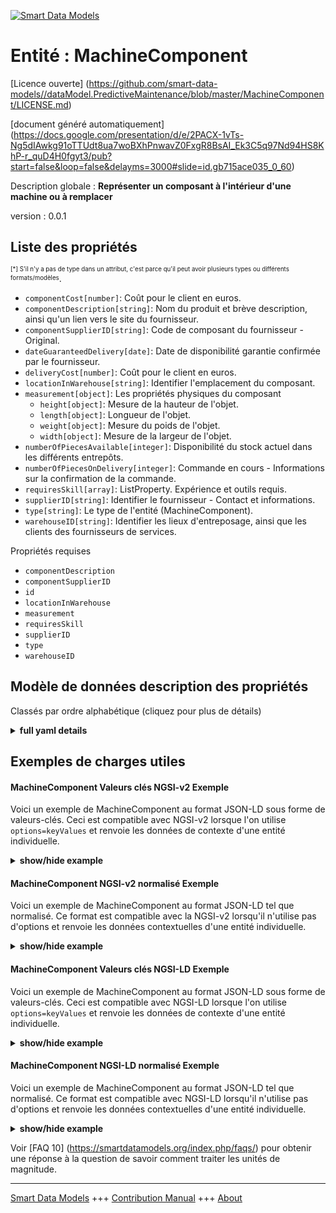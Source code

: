<!-- 10-Header -->  
[![Smart Data Models](https://smartdatamodels.org/wp-content/uploads/2022/01/SmartDataModels_logo.png "Logo")](https://smartdatamodels.org)  
Entité : MachineComponent  
=========================<!-- /10-Header -->  
<!-- 15-License -->  
[Licence ouverte] (https://github.com/smart-data-models//dataModel.PredictiveMaintenance/blob/master/MachineComponent/LICENSE.md)  
[document généré automatiquement] (https://docs.google.com/presentation/d/e/2PACX-1vTs-Ng5dIAwkg91oTTUdt8ua7woBXhPnwavZ0FxgR8BsAI_Ek3C5q97Nd94HS8KhP-r_quD4H0fgyt3/pub?start=false&loop=false&delayms=3000#slide=id.gb715ace035_0_60)  
<!-- /15-License -->  
<!-- 20-Description -->  
Description globale : **Représenter un composant à l'intérieur d'une machine ou à remplacer**  
version : 0.0.1  
<!-- /20-Description -->  
<!-- 30-PropertiesList -->  

## Liste des propriétés  

<sup><sub>[*] S'il n'y a pas de type dans un attribut, c'est parce qu'il peut avoir plusieurs types ou différents formats/modèles</sub></sup>.  
- `componentCost[number]`: Coût pour le client en euros.  - `componentDescription[string]`: Nom du produit et brève description, ainsi qu'un lien vers le site du fournisseur.  - `componentSupplierID[string]`: Code de composant du fournisseur - Original.  - `dateGuaranteedDelivery[date]`: Date de disponibilité garantie confirmée par le fournisseur.  - `deliveryCost[number]`: Coût pour le client en euros.  - `locationInWarehouse[string]`: Identifier l'emplacement du composant.  - `measurement[object]`: Les propriétés physiques du composant  	- `height[object]`: Mesure de la hauteur de l'objet.    
	- `length[object]`: Longueur de l'objet.    
	- `weight[object]`: Mesure du poids de l'objet.    
	- `width[object]`: Mesure de la largeur de l'objet.    
- `numberOfPiecesAvailable[integer]`: Disponibilité du stock actuel dans les différents entrepôts.  - `numberOfPiecesOnDelivery[integer]`: Commande en cours - Informations sur la confirmation de la commande.  - `requiresSkill[array]`: ListProperty. Expérience et outils requis.  - `supplierID[string]`: Identifier le fournisseur - Contact et informations.  - `type[string]`: Le type de l'entité (MachineComponent).  - `warehouseID[string]`: Identifier les lieux d'entreposage, ainsi que les clients des fournisseurs de services.  <!-- /30-PropertiesList -->  
<!-- 35-RequiredProperties -->  
Propriétés requises  
- `componentDescription`  - `componentSupplierID`  - `id`  - `locationInWarehouse`  - `measurement`  - `requiresSkill`  - `supplierID`  - `type`  - `warehouseID`  <!-- /35-RequiredProperties -->  
<!-- 40-NotesYaml -->  
<!-- /40-NotesYaml -->  
<!-- 50-DataModelHeader -->  
## Modèle de données description des propriétés  
Classés par ordre alphabétique (cliquez pour plus de détails)  
<!-- /50-DataModelHeader -->  
<!-- 60-ModelYaml -->  
<details><summary><strong>full yaml details</strong></summary>    
```yaml  
MachineComponent:    
  description: Represent a component inside a machine or to be replaced    
  properties:    
    componentCost:    
      description: Cost for the customer in Euros.    
      type: number    
      x-ngsi:    
        type: Property    
    componentDescription:    
      description: Product Name and a brief description, also link to supplier site.    
      type: string    
      x-ngsi:    
        type: Property    
    componentSupplierID:    
      description: Supplier Component Code - Original.    
      type: string    
      x-ngsi:    
        type: Property    
    dateGuaranteedDelivery:    
      description: Guaranteed availability date confirmed by supplier.    
      format: date    
      type: string    
      x-ngsi:    
        type: Property    
    deliveryCost:    
      description: Cost for the customer in Euros.    
      type: number    
      x-ngsi:    
        type: Property    
    locationInWarehouse:    
      description: Identify the component location.    
      type: string    
      x-ngsi:    
        type: Property    
    measurement:    
      description: The physical properties of the component    
      properties:    
        height:    
          description: Height measurement of the object.    
          properties:    
            unit:    
              default: cm    
              description: Unit of measurement for height (e.g., cm, m, in).    
              type: string    
              x-ngsi:    
                type: Property    
            value:    
              description: Height value of the object.    
              type: number    
              x-ngsi:    
                type: Property    
          required:    
            - value    
            - unit    
          type: object    
          x-ngsi:    
            type: Property    
        length:    
          description: Length of the object.    
          properties:    
            unit:    
              default: cm    
              description: Unit of measurement for length (e.g., cm, m, in).    
              type: string    
              x-ngsi:    
                type: Property    
            value:    
              description: Length value of the object.    
              type: number    
              x-ngsi:    
                type: Property    
          required:    
            - value    
            - unit    
          type: object    
          x-ngsi:    
            type: Property    
        weight:    
          description: Weight measurement of the object.    
          properties:    
            unit:    
              default: kg    
              description: Unit of measurement for weight (e.g., kg, lb).    
              type: string    
              x-ngsi:    
                type: Property    
            value:    
              description: Weight value of the object.    
              type: number    
              x-ngsi:    
                type: Property    
          required:    
            - value    
            - unit    
          type: object    
          x-ngsi:    
            type: Property    
        width:    
          description: Width measurement of the object.    
          properties:    
            unit:    
              default: cm    
              description: Unit of measurement for width (e.g., cm, m, in).    
              type: string    
              x-ngsi:    
                type: Property    
            value:    
              description: Width value of the object.    
              type: number    
              x-ngsi:    
                type: Property    
          required:    
            - value    
            - unit    
          type: object    
          x-ngsi:    
            type: Property    
      required:    
        - height    
        - width    
        - length    
        - weight    
      type: object    
      x-ngsi:    
        type: Property    
    numberOfPiecesAvailable:    
      description: Current stock availability in different warehouses.    
      type: integer    
      x-ngsi:    
        type: Property    
    numberOfPiecesOnDelivery:    
      description: Order in progress - Info about order confirmation.    
      type: integer    
      x-ngsi:    
        type: Property    
    requiresSkill:    
      description: ListProperty. Experience and tools required.    
      items:    
        description: Technical skill description.    
        format: uri    
        type: string    
        x-ngsi:    
          type: Relationship    
      type: array    
    supplierID:    
      description: Identify the Supplier - Contact and info.    
      type: string    
      x-ngsi:    
        type: Property    
    type:    
      description: The type of the entity (MachineComponent).    
      type: string    
      x-ngsi:    
        type: Property    
    warehouseID:    
      description: Identify the warehouse places, also c/o customer of service suppliers.    
      type: string    
      x-ngsi:    
        type: Property    
  required:    
    - id    
    - type    
    - componentSupplierID    
    - componentDescription    
    - requiresSkill    
    - supplierID    
    - warehouseID    
    - locationInWarehouse    
    - measurement    
  type: object    
  x-derived-from: ''    
  x-disclaimer: Redistribution and use in source and binary forms, with or without modification, are permitted  provided that the license conditions are met. Copyleft (c) 2025 Contributors to Smart Data Models Program    
  x-license-url: https://github.com/smart-data-models/dataModel.PredictiveMaintenance/blob/master/MachineComponent/LICENSE.md    
  x-model-schema: https://smart-data-models.github.io/dataModel.PredictiveMaintenance/MachineComponent/schema.json    
  x-model-tags: maintenance    
  x-version: 0.0.1    
```  
</details>    
<!-- /60-ModelYaml -->  
<!-- 70-MiddleNotes -->  
<!-- /70-MiddleNotes -->  
<!-- 80-Examples -->  
## Exemples de charges utiles  
#### MachineComponent Valeurs clés NGSI-v2 Exemple  
Voici un exemple de MachineComponent au format JSON-LD sous forme de valeurs-clés. Ceci est compatible avec NGSI-v2 lorsque l'on utilise `options=keyValues` et renvoie les données de contexte d'une entité individuelle.  
<details><summary><strong>show/hide example</strong></summary>    
```json  
{  
    "id": "https://smart-data-models.github.io/dataModel.PredictiveMaintenance/MaintenanceComponent/maintenanceComponent01",  
    "type": "MaintenanceComponent",  
    "componentSupplierID": "SUP12345",  
    "componentDescription": "High-Performance Motor with advanced features and link to supplier site.",  
    "requiresSkill": [  
        "MaintenanceSkill:maintenanceSkill01"  
    ],  
    "supplierID": "SUP001",  
    "warehouseID": "WH001",  
    "locationInWarehouse": "Aisle 5, Shelf 3",  
    "numberOfPiecesAvailable": 50,  
    "numberOfPiecesOnDelivery": 20,  
    "dateGuaranteedDelivery": "2023-12-31",  
    "measurement": {  
        "height": {  
            "value": 10.5,  
            "unit": "cm"  
        },  
        "width": {  
            "value": 15.2,  
            "unit": "cm"  
        },  
        "length": {  
            "value": 20.8,  
            "unit": "cm"  
        },  
        "weight": {  
            "value": 5.5,  
            "unit": "kg"  
        }  
    },  
    "componentCost": 250.75,  
    "deliveryCost": 15.50  
}  
```  
</details>  
#### MachineComponent NGSI-v2 normalisé Exemple  
Voici un exemple de MachineComponent au format JSON-LD tel que normalisé. Ce format est compatible avec la NGSI-v2 lorsqu'il n'utilise pas d'options et renvoie les données contextuelles d'une entité individuelle.  
<details><summary><strong>show/hide example</strong></summary>    
```json  
{  
    "id": "urn:ngsi-ld:dataModel.PredictiveMaintenance:MachineComponent:machineComponent01",  
    "type": "MachineComponent",  
    "componentSupplierID": {  
        "type": "Property",  
        "value": "SUP12345"  
    },  
    "componentDescription": {  
        "type": "Property",  
        "value": "High-Performance Motor with advanced features and link to supplier site."  
    },  
    "requiresSkill": {  
        "type": "ListProperty",  
        "value": [  
            {  
                "type": "Property",  
                "id": "MaintenanceSkill:maintenanceSkill01"  
            }  
        ]  
    },  
    "supplierID": {  
        "type": "Property",  
        "value": "SUP001"  
    },  
    "warehouseID": {  
        "type": "Property",  
        "value": "WH001"  
    },  
    "locationInWarehouse": {  
        "type": "Property",  
        "value": "Aisle 5, Shelf 3"  
    },  
    "numberOfPiecesAvailable": {  
        "type": "Integer",  
        "value": 50  
    },  
    "numberOfPiecesOnDelivery": {  
        "type": "Integer",  
        "value": 20  
    },  
    "dateGuaranteedDelivery": {  
        "type": "Property",  
        "value": "2023-12-31"  
    },  
    "measurement": {  
        "type": "Property",  
        "value": {  
            "height": {  
                "value": {  
                    "type": "Property",  
                    "value": 10.5  
                },  
                "unit": {  
                    "type": "Property",  
                    "value": "cm"  
                }  
            },  
            "width": {  
                "value": {  
                    "type": "Property",  
                    "value": 15.2  
                },  
                "unit": {  
                    "type": "Property",  
                    "value": "cm"  
                }  
            },  
            "length": {  
                "value": {  
                    "type": "Property",  
                    "value": 20.8  
                },  
                "unit": {  
                    "type": "Property",  
                    "value": "cm"  
                }  
            },  
            "weight": {  
                "value": {  
                    "type": "Property",  
                    "value": 5.5  
                },  
                "unit": {  
                    "type": "Property",  
                    "value": "kg"  
                }  
            }  
        }  
    },  
    "componentCost": {  
        "type": "Property",  
        "value": 250.75  
    },  
    "deliveryCost": {  
        "type": "Property",  
        "value": 15.50  
    }  
}  
```  
</details>  
#### MachineComponent Valeurs clés NGSI-LD Exemple  
Voici un exemple de MachineComponent au format JSON-LD sous forme de valeurs-clés. Ceci est compatible avec NGSI-LD lorsque l'on utilise `options=keyValues` et renvoie les données de contexte d'une entité individuelle.  
<details><summary><strong>show/hide example</strong></summary>    
```json  
{  
    "@context": [  
        "https://smartdatamodels.org/context.jsonld"  
    ],  
    "id": "https://smart-data-models.github.io/dataModel.PredictiveMaintenance/MachineComponent/machineComponent01",  
    "type": "MachineComponent",  
    "componentSupplierID": "SUP12345",  
    "componentDescription": "High-Performance Motor with advanced features and link to supplier site.",  
    "requiresSkill": [  
        "MaintenanceSkill:maintenanceSkill01"  
    ],  
    "supplierID": "SUP001",  
    "warehouseID": "WH001",  
    "locationInWarehouse": "Aisle 5, Shelf 3",  
    "numberOfPiecesAvailable": 50,  
    "numberOfPiecesOnDelivery": 20,  
    "dateGuaranteedDelivery": "2023-12-31",  
    "measurement": {  
        "height": {  
            "value": 10.5,  
            "unit": "cm"  
        },  
        "width": {  
            "value": 15.2,  
            "unit": "cm"  
        },  
        "length": {  
            "value": 20.8,  
            "unit": "cm"  
        },  
        "weight": {  
            "value": 5.5,  
            "unit": "kg"  
        }  
    },  
    "componentCost": 250.75,  
    "deliveryCost": 15.50  
}  
```  
</details>  
#### MachineComponent NGSI-LD normalisé Exemple  
Voici un exemple de MachineComponent au format JSON-LD tel que normalisé. Ce format est compatible avec NGSI-LD lorsqu'il n'utilise pas d'options et renvoie les données contextuelles d'une entité individuelle.  
<details><summary><strong>show/hide example</strong></summary>    
```json  
{  
    "@context": [  
        "https://smartdatamodels.org/context.jsonld"  
    ],  
    "id": "https://smart-data-models.github.io/dataModel.PredictiveMaintenance/MachineComponent/machineComponent01",  
    "type": "MachineComponent",  
    "componentSupplierID": {  
        "type": "Property",  
        "value": "SUP12345"  
    },  
    "componentDescription": {  
        "type": "Property",  
        "value": "High-Performance Motor with advanced features and link to supplier site."  
    },  
    "requiresSkill": {  
        "type": "ListProperty",  
        "value": [  
            {  
                "type": "Relationship",  
                "id": "MaintenanceSkill:maintenanceSkill01"  
            }  
        ]  
    },  
    "supplierID": {  
        "type": "Property",  
        "value": "SUP001"  
    },  
    "warehouseID": {  
        "type": "Property",  
        "value": "WH001"  
    },  
    "locationInWarehouse": {  
        "type": "Property",  
        "value": "Aisle 5, Shelf 3"  
    },  
    "numberOfPiecesAvailable": {  
        "type": "Property",  
        "value": 50  
    },  
    "numberOfPiecesOnDelivery": {  
        "type": "Property",  
        "value": 20  
    },  
    "dateGuaranteedDelivery": {  
        "type": "Property",  
        "value": "2023-12-31"  
    },  
    "measurement": {  
        "type": "Property",  
        "value": {  
            "height": {  
                "value": {  
                    "type": "Property",  
                    "value": 10.5  
                },  
                "unit": {  
                    "type": "Property",  
                    "value": "cm"  
                }  
            },  
            "width": {  
                "value": {  
                    "type": "Property",  
                    "value": 15.2  
                },  
                "unit": {  
                    "type": "Property",  
                    "value": "cm"  
                }  
            },  
            "length": {  
                "value": {  
                    "type": "Property",  
                    "value": 20.8  
                },  
                "unit": {  
                    "type": "Property",  
                    "value": "cm"  
                }  
            },  
            "weight": {  
                "value": {  
                    "type": "Property",  
                    "value": 5.5  
                },  
                "unit": {  
                    "type": "Property",  
                    "value": "kg"  
                }  
            }  
        }  
    },  
    "componentCost": {  
        "type": "Property",  
        "value": 250.75  
    },  
    "deliveryCost": {  
        "type": "Property",  
        "value": 15.50  
    }  
}  
```  
</details><!-- /80-Examples -->  
<!-- 90-FooterNotes -->  
<!-- /90-FooterNotes -->  
<!-- 95-Units -->  
Voir [FAQ 10] (https://smartdatamodels.org/index.php/faqs/) pour obtenir une réponse à la question de savoir comment traiter les unités de magnitude.  
<!-- /95-Units -->  
<!-- 97-LastFooter -->  
---  
[Smart Data Models](https://smartdatamodels.org) +++ [Contribution Manual](https://bit.ly/contribution_manual) +++ [About](https://bit.ly/Introduction_SDM)<!-- /97-LastFooter -->  
